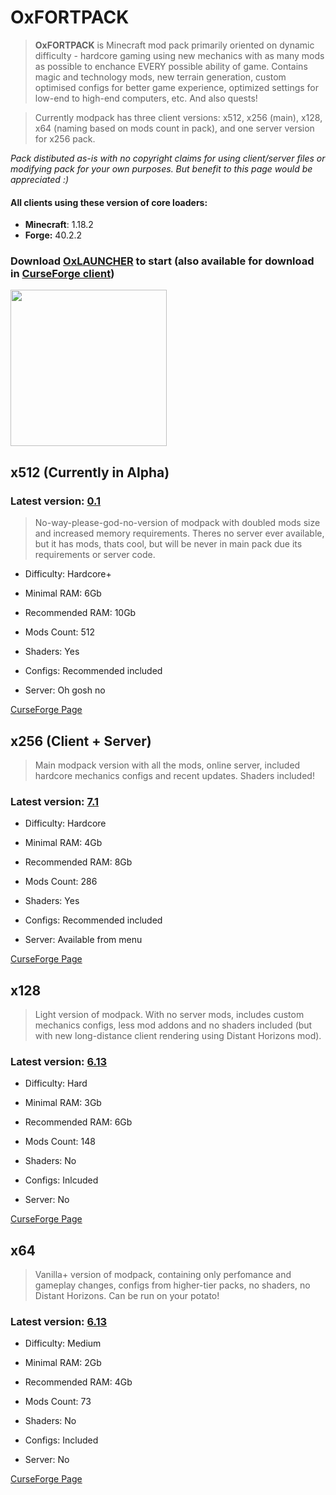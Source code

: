 # OxFORTPACK

> **OxFORTPACK** is Minecraft mod pack primarily oriented on dynamic difficulty - hardcore gaming using new mechanics with as many mods as possible to enchance EVERY possible ability of game. Contains magic and technology mods, new terrain generation, custom optimised configs for better game experience, optimized settings for low-end to high-end computers, etc. And also quests!

> Currently modpack has three client versions: x512, x256 (main), x128, x64 (naming based on mods count in pack), and one server version for x256 pack.

*Pack distibuted as-is with no copyright claims for using client/server files or modifying pack 
for your own purposes. 
But benefit to this page would be appreciated :)*

#### All clients using these version of core loaders:
* **Minecraft**: 1.18.2
* **Forge:** 40.2.2

### Download [OxLAUNCHER](https://oxlauncher.ru/) to start (also available for download in [CurseForge client](https://download.curseforge.com/))

<a href="https://discord.gg/Yy4y7tjKfY">
<img src="https://user-images.githubusercontent.com/31781674/207122521-e835a0eb-f52d-4f6a-8d16-0ea6b32e3c0d.png" width="250" href="https://discord.gg/Yy4y7tjKfY">
</a>

## x512 (Currently in Alpha)

### Latest version: [0.1](https://github.com/Proxwian/oxtopackmc/blob/main/CHANGELOGx512.md)

> No-way-please-god-no-version of modpack with doubled mods size and increased memory requirements. Theres no server ever available, but it has mods, thats cool, but will be never in main pack due its requirements or server code.

* Difficulty: Hardcore+

* Minimal RAM: 6Gb

* Recommended RAM: 10Gb

* Mods Count: 512

* Shaders: Yes

* Configs: Recommended included

* Server: Oh gosh no

[CurseForge Page](https://www.curseforge.com/minecraft/modpacks/oxfortpack-x512)


## x256 (Client + Server)

> Main modpack version with all the mods, online server, included hardcore mechanics configs and recent updates. Shaders included!

### Latest version: [7.1](https://github.com/Proxwian/oxtopackmc/blob/main/CHANGELOG.md)

* Difficulty: Hardcore

* Minimal RAM: 4Gb

* Recommended RAM: 8Gb

* Mods Count: 286

* Shaders: Yes

* Configs: Recommended included

* Server: Available from menu

[CurseForge Page](https://www.curseforge.com/minecraft/modpacks/oxfortpack)


## x128

> Light version of modpack. With no server mods, includes custom mechanics configs, less mod addons and no shaders included (but with new long-distance client rendering using Distant Horizons mod).

### Latest version: [6.13](https://github.com/Proxwian/oxtopackmc/blob/main/CHANGELOGx128.md)

* Difficulty: Hard

* Minimal RAM: 3Gb

* Recommended RAM: 6Gb

* Mods Count: 148

* Shaders: No

* Configs: Inlcuded

* Server: No


[CurseForge Page](https://www.curseforge.com/minecraft/modpacks/oxfortpack-x128)


## x64

> Vanilla+ version of modpack, containing only perfomance and gameplay changes, configs from higher-tier packs, no shaders, no Distant Horizons. Can be run on your potato!

### Latest version: [6.13](https://github.com/Proxwian/oxtopackmc/blob/main/CHANGELOGx64.md)

* Difficulty: Medium

* Minimal RAM: 2Gb

* Recommended RAM: 4Gb

* Mods Count: 73

* Shaders: No

* Configs: Included

* Server: No


[CurseForge Page](https://www.curseforge.com/minecraft/modpacks/oxfortpack-x64)
